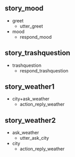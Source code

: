 ## story_mood
* greet
  - utter_greet
* mood
  - respond_mood

## story_trashquestion
* trashquestion
  - respond_trashquestion

## story_weather1
* city+ask_weather
  - action_reply_weather

## story_weather2
* ask_weather
  - utter_ask_city
* city
  - action_reply_weather
